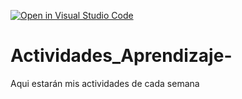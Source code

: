 [![Open in Visual Studio Code](https://classroom.github.com/assets/open-in-vscode-c66648af7eb3fe8bc4f294546bfd86ef473780cde1dea487d3c4ff354943c9ae.svg)](https://classroom.github.com/online_ide?assignment_repo_id=8478843&assignment_repo_type=AssignmentRepo)
# Actividades_Aprendizaje-
Aqui estarán mis actividades de cada semana
